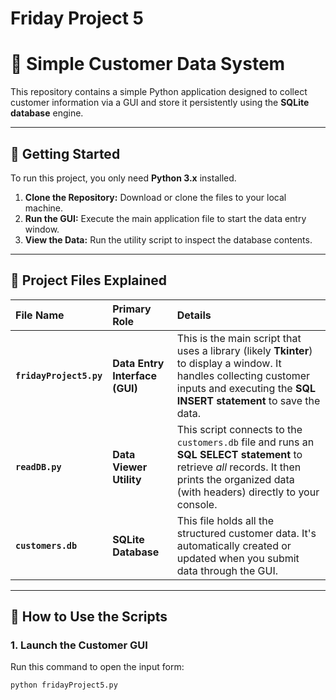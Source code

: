 # Friday Project 5
# 📂 Simple Customer Data System

This repository contains a simple Python application designed to collect customer information via a GUI and store it persistently using the **SQLite database** engine.

---

## 🚀 Getting Started

To run this project, you only need **Python 3.x** installed.

1.  **Clone the Repository:** Download or clone the files to your local machine.
2.  **Run the GUI:** Execute the main application file to start the data entry window.
3.  **View the Data:** Run the utility script to inspect the database contents.

---

## 📁 Project Files Explained

| File Name | Primary Role | Details |
| :--- | :--- | :--- |
| **`fridayProject5.py`** | **Data Entry Interface (GUI)** | This is the main script that uses a library (likely **Tkinter**) to display a window. It handles collecting customer inputs and executing the **SQL INSERT statement** to save the data. |
| **`readDB.py`** | **Data Viewer Utility** | This script connects to the `customers.db` file and runs an **SQL SELECT statement** to retrieve *all* records. It then prints the organized data (with headers) directly to your console. |
| **`customers.db`** | **SQLite Database** | This file holds all the structured customer data. It's automatically created or updated when you submit data through the GUI. |

---

## 📝 How to Use the Scripts

### 1. Launch the Customer GUI

Run this command to open the input form:

```bash
python fridayProject5.py